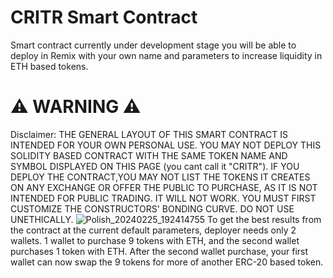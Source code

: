 # CRITR Smart Contract
Smart contract currently under development stage you will be able to deploy in Remix with your own name and parameters to increase liquidity in ETH based tokens.
# ⚠️ WARNING ⚠️ 
Disclaimer:
THE GENERAL LAYOUT OF THIS SMART CONTRACT IS INTENDED FOR YOUR OWN PERSONAL USE. YOU MAY NOT DEPLOY THIS SOLIDITY BASED CONTRACT WITH THE SAME TOKEN NAME AND SYMBOL DISPLAYED ON THIS PAGE (you cant call it "CRITR"). IF YOU DEPLOY THE CONTRACT,YOU MAY NOT LIST THE TOKENS IT CREATES ON ANY EXCHANGE OR OFFER THE PUBLIC TO PURCHASE, AS IT IS NOT INTENDED FOR PUBLIC TRADING. IT WILL NOT WORK. YOU MUST FIRST CUSTOMIZE THE CONSTRUCTORS' BONDING CURVE. DO NOT USE UNETHICALLY. 
![Polish_20240225_192414755](https://github.com/taurusloathe/CRITR-Token/assets/110080228/2343bf36-819d-4651-b169-b8cdf7caa281)
To get the best results from the contract at the current default parameters, deployer needs only 2 wallets. 1 wallet to purchase 9 tokens with ETH, and the second wallet purchases 1 token with ETH. After the second wallet purchase, your first wallet can now swap the 9 tokens for more of another ERC-20 based token.
